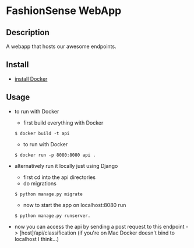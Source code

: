 # FashionSense WebApp

## Description
A webapp that hosts our awesome endpoints.


## Install
* [install Docker](https://docs.docker.com/engine/installation/)

## Usage
* to run with Docker
    * first build everything with Docker
    ```
    $ docker build -t api
    ```
    * to run with Docker
    ```
    $ docker run -p 8080:8080 api .
    ```

* alternatively run it locally just using Django
    * first cd into the api directories
    * do migrations
    ```
    $ python manage.py migrate
    ```
    * now to start the app on localhost:8080 run
    ```
    $ python manage.py runserver.
    ```
* now you can access the api by sending a post request to this endpoint -> [host]/api/classification (if you're on Mac Docker doesn't bind to localhost I think...)
